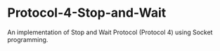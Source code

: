# Protocol-4-Stop-and-Wait
An implementation of Stop and Wait Protocol (Protocol 4) using Socket programming.
